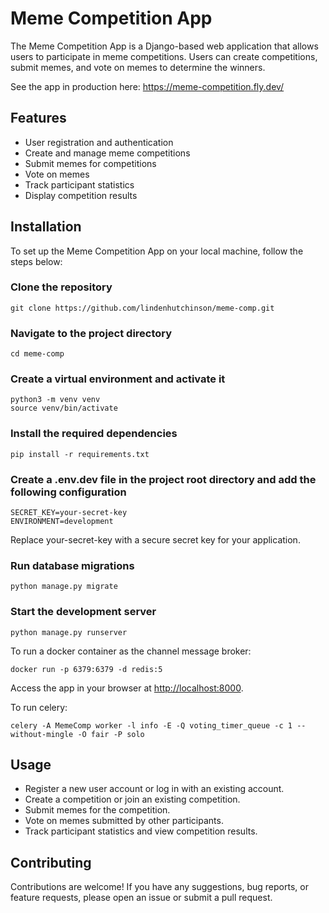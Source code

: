 # Meme Competition App

The Meme Competition App is a Django-based web application that allows users to participate in meme competitions. Users can create competitions, submit memes, and vote on memes to determine the winners.

See the app in production here: <https://meme-competition.fly.dev/>

## Features

- User registration and authentication
- Create and manage meme competitions
- Submit memes for competitions
- Vote on memes
- Track participant statistics
- Display competition results

## Installation

To set up the Meme Competition App on your local machine, follow the steps below:

### Clone the repository

    git clone https://github.com/lindenhutchinson/meme-comp.git

### Navigate to the project directory

    cd meme-comp

### Create a virtual environment and activate it

    python3 -m venv venv
    source venv/bin/activate

### Install the required dependencies

    pip install -r requirements.txt

### Create a .env.dev file in the project root directory and add the following configuration

    SECRET_KEY=your-secret-key
    ENVIRONMENT=development

Replace your-secret-key with a secure secret key for your application.

### Run database migrations

    python manage.py migrate

### Start the development server

    python manage.py runserver

To run a docker container as the channel message broker:

    docker run -p 6379:6379 -d redis:5

Access the app in your browser at <http://localhost:8000>.

To run celery:

    celery -A MemeComp worker -l info -E -Q voting_timer_queue -c 1 --without-mingle -O fair -P solo

## Usage

- Register a new user account or log in with an existing account.
- Create a competition or join an existing competition.
- Submit memes for the competition.
- Vote on memes submitted by other participants.
- Track participant statistics and view competition results.

## Contributing

Contributions are welcome! If you have any suggestions, bug reports, or feature requests, please open an issue or submit a pull request.

